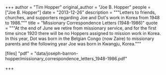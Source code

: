 +++
author = "Tim Hopper"
original_author = "Joe B. Hopper"
people = ["Joe B. Hopper"]
date = "2013-12-26"
description = """Letters to friends, churches, and supporters regarding Joe and Dot's work in Korea from 1948 to 1986."""
title = "Missionary Correspondence Letters (1948-1986)"
quote = """At the end of June we retire from missionary service, and for the first time since 1920 there will be no Hoppers assigned to mission work in Korea. In this year, Dot was born in the Belgian Congo (now Zaire) to missionary parents and the following year Joe was born in Kwangju, Korea."""

[files]
"pdf" = "data/joseph-barron-hopper/missionary_correspondence_letters_1948-1986.pdf"

+++